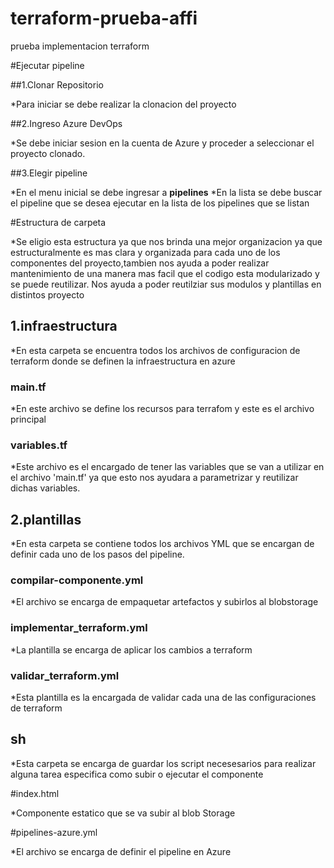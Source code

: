 # terraform-prueba-affi
prueba implementacion terraform

#Ejecutar pipeline

##1.Clonar Repositorio

*Para iniciar se debe realizar la clonacion del proyecto

##2.Ingreso Azure DevOps

*Se debe iniciar sesion en la cuenta de Azure y proceder a seleccionar el proyecto clonado.

##3.Elegir pipeline

*En el menu inicial se debe ingresar a **pipelines**
*En la lista se debe buscar el pipeline que se desea ejecutar en la lista de los pipelines que se listan


#Estructura de carpeta

*Se eligio esta estructura ya que nos brinda una mejor organizacion ya que estructuralmente es mas clara 
y organizada para cada uno de los componentes del proyecto,tambien nos ayuda a poder realizar mantenimiento de una manera 
mas facil que el codigo esta modularizado y se puede reutilizar.
Nos ayuda a poder reutilziar sus modulos y plantillas en distintos proyecto

  
## 1.infraestructura

*En esta carpeta se encuentra todos los archivos de configuracion de terraform donde se definen la infraestructura 
en azure

### main.tf

*En este archivo se define los recursos para terrafom y este es el archivo principal

### variables.tf

*Este archivo es el encargado de tener las variables que se van a utilizar en el archivo 'main.tf' ya que esto nos
ayudara a parametrizar y reutilizar dichas variables.

## 2.plantillas

*En esta carpeta se contiene todos los archivos YML que se encargan de definir cada uno de los pasos del pipeline.

### compilar-componente.yml

*El archivo se encarga de empaquetar artefactos y subirlos al blobstorage

### implementar_terraform.yml

*La plantilla se encarga de aplicar los cambios a terraform

### validar_terraform.yml

*Esta plantilla es la encargada de validar cada una de las configuraciones de terraform

## sh

*Esta carpeta se encarga de guardar los script necesesarios para realizar alguna tarea especifica como 
subir o ejecutar el componente

#index.html

*Componente estatico que se va subir al blob Storage 

#pipelines-azure.yml

*El archivo se encarga de definir el pipeline en Azure
